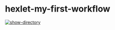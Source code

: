 # hexlet-my-first-workflow

[![show-directory](https://github.com/smthw/hexlet-my-first-workflow/actions/workflows/say-hello.yml/badge.svg)](https://github.com/smthw/hexlet-my-first-workflow/actions/workflows/say-hello.yml)